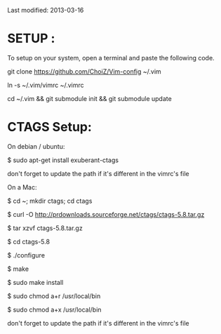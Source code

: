 Last modified: 2013-03-16

SETUP :
=======

To setup on your system, open a terminal and paste the following code.

git clone https://github.com/ChoiZ/Vim-config ~/.vim

ln -s ~/.vim/vimrc ~/.vimrc

cd ~/.vim && git submodule init && git submodule update


CTAGS Setup:
===

On debian / ubuntu:

  $ sudo apt-get install exuberant-ctags
  
  don't forget to update the path if it's different in the vimrc's file

On a Mac:

  $ cd ~; mkdir ctags; cd ctags
  
  $ curl -O http://prdownloads.sourceforge.net/ctags/ctags-5.8.tar.gz
  
  $ tar xzvf ctags-5.8.tar.gz

  $ cd ctags-5.8
  
  $ ./configure
  
  $ make
  
  $ sudo make install
  
  $ sudo chmod a+r /usr/local/bin
  
  $ sudo chmod a+x /usr/local/bin
  
  don't forget to update the path if it's different in the vimrc's file

